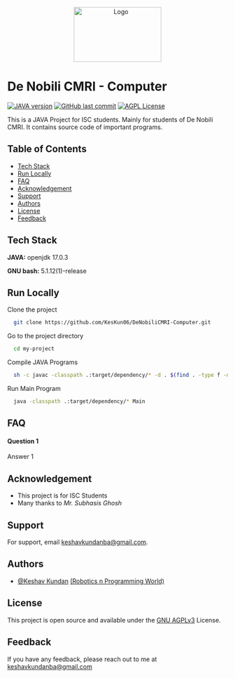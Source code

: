<p align="center"><img src="https://1000logos.net/wp-content/uploads/2020/09/Java-Logo.png" align="middle" alt="Logo" height=125 width=200 /></p>

# De Nobili CMRI - Computer
[![JAVA version](https://img.shields.io/badge/java-openjdk%2017.0.3-orange?style=plastic)](https://www.oracle.com/java/technologies/javase/17-0-3-relnotes.html)
[![GitHub last commit](https://img.shields.io/github/last-commit/KesKun06/DeNobiliCMRI-Computer?style=plastic)](https://www.github.com/KesKun06)
[![AGPL License](https://img.shields.io/badge/license-AGPL-blueviolet.svg?style=plastic)](http://www.gnu.org/licenses/agpl-3.0)

This is a JAVA Project for ISC students.
Mainly for students of De Nobili CMRI.
It contains source code of important programs.


## Table of Contents
* [Tech Stack](#tech-stack)
* [Run Locally](#run-locally)
* [FAQ](#faq)
* [Acknowledgement](#acknowledgement)
* [Support](#support)
* [Authors](#authors)
* [License](#license)
* [Feedback](#feedback)


## Tech Stack

**JAVA:** openjdk 17.0.3

**GNU bash:** 5.1.12(1)-release


## Run Locally

Clone the project

```bash
  git clone https://github.com/KesKun06/DeNobiliCMRI-Computer.git
```

Go to the project directory

```bash
  cd my-project
```

Compile JAVA Programs

```bash
  sh -c javac -classpath .:target/dependency/* -d . $(find . -type f -name '*.java')
```

Run Main Program

```bash
  java -classpath .:target/dependency/* Main
```


## FAQ

#### Question 1

Answer 1


## Acknowledgement

- This project is for ISC Students
- Many thanks to *Mr. Subhasis Ghosh*


## Support

For support, email keshavkundanba@gmail.com.


## Authors

- [@Keshav Kundan](https://www.github.com/KesKun06) [(Robotics n Programming World)](https://www.github.com/RoboticsnProgrammingWorld)


## License

This project is open source and available under the [GNU AGPLv3](https://choosealicense.com/licenses/agpl-3.0/) License.


## Feedback

If you have any feedback, please reach out to me at keshavkundanba@gmail.com

